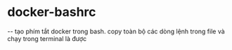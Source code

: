 # docker-bashrc
 -- tạo phím tắt docker trong bash. copy toàn bộ các dòng lệnh trong file và chạy trong terminal là được
